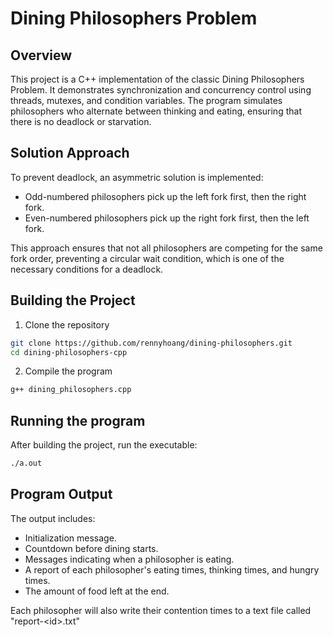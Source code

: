 # Dining Philosophers Problem

## Overview

This project is a C++ implementation of the classic Dining Philosophers Problem. It demonstrates synchronization and concurrency control using threads, mutexes, and condition variables. The program simulates philosophers who alternate between thinking and eating, ensuring that there is no deadlock or starvation.

## Solution Approach

To prevent deadlock, an asymmetric solution is implemented:

- Odd-numbered philosophers pick up the left fork first, then the right fork.
- Even-numbered philosophers pick up the right fork first, then the left fork.

This approach ensures that not all philosophers are competing for the same fork order, preventing a circular wait condition, which is one of the necessary conditions for a deadlock.

## Building the Project

1. Clone the repository

```bash
git clone https://github.com/rennyhoang/dining-philosophers.git
cd dining-philosophers-cpp
```

2. Compile the program

```bash
g++ dining_philosophers.cpp
```

## Running the program

After building the project, run the executable:

```bash
./a.out
```

## Program Output

The output includes:

- Initialization message.
- Countdown before dining starts.
- Messages indicating when a philosopher is eating.
- A report of each philosopher's eating times, thinking times, and hungry times.
- The amount of food left at the end.

Each philosopher will also write their contention times to a text file called "report-\<id\>.txt" 
